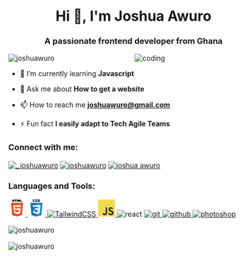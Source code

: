 <h1 align="center">Hi 👋, I'm Joshua Awuro</h1>
<h3 align="center">A passionate frontend developer from Ghana</h3>
<img align="right" alt="coding" width="250" src="https://i.pinimg.com/originals/81/17/8b/81178b47a8598f0c81c4799f2cdd4057.gif">

<p align="left"> <img src="https://komarev.com/ghpvc/?username=joshuawuro&label=Profile%20views&color=0e75b6&style=flat" alt="joshuawuro" /> </p>

- 🌱 I’m currently learning **Javascript**

- 💬 Ask me about **How to get a website**

- 📫 How to reach me **joshuawuro@gmail.com**

- ⚡ Fun fact **I easily adapt to Tech Agile Teams**

<h3 align="left">Connect with me:</h3>
<p align="left">
<a href="https://instagram.com/_joshuawuro" target="blank"><img align="center" src="https://raw.githubusercontent.com/rahuldkjain/github-profile-readme-generator/master/src/images/icons/Social/instagram.svg" alt="_joshuawuro" height="30" width="40" /></a>
<a href="https://x.com/joshuawuro" target="blank"><img align="center" src="https://upload.wikimedia.org/wikipedia/commons/5/5a/X_icon_2.svg" alt="joshuawuro" height="30" width="40" /></a>
<a href="https://linkedin.com/in/joshuawuro" target="blank"><img align="center" src="https://raw.githubusercontent.com/rahuldkjain/github-profile-readme-generator/master/src/images/icons/Social/linked-in-alt.svg" alt="joshua awuro" height="30" width="40" /></a>
</p>

<h3 align="left">Languages and Tools:</h3>
<p align="left"> 
<a href="https://www.w3.org/html/" target="_blank" rel="noreferrer"> 
  <img src="https://raw.githubusercontent.com/devicons/devicon/master/icons/html5/html5-original-wordmark.svg" alt="html5" width="35" height="35"/> 
</a>
<a href="https://www.w3schools.com/css/" target="_blank" rel="noreferrer"> 
  <img src="https://raw.githubusercontent.com/devicons/devicon/master/icons/css3/css3-original-wordmark.svg" alt="css3" width="35" height="35"/> 
</a> 
<a href="https://www.w3schools.com/css/" target="_blank" rel="noreferrer"> 
  <img src="https://upload.wikimedia.org/wikipedia/commons/d/d5/Tailwind_CSS_Logo.svg" alt="TailwindCSS" width="35" height="35"/> 
</a>
<a href="https://developer.mozilla.org/en-US/docs/Web/JavaScript" target="_blank" rel="noreferrer"> 
  <img src="https://raw.githubusercontent.com/devicons/devicon/master/icons/javascript/javascript-original.svg" alt="javascript" width="35" height="35"/> 
</a>
<a>
  <img src="https://upload.wikimedia.org/wikipedia/commons/a/a7/React-icon.svg" alt="react" width="35" height="35"/>
<a/>
<a href="https://git-scm.com/" target="_blank" rel="noreferrer"> 
  <img src="https://www.vectorlogo.zone/logos/git-scm/git-scm-icon.svg" alt="git" width="35" height="35"/> 
</a> 
<a href="https://github.com/" target="_blank" rel="noreferrer"> 
  <img src="https://www.vectorlogo.zone/logos/github/github-tile.svg" alt="github" width="35" height="35"/> 
</a> 
<a href="https://www.photoshop.com/en" target="_blank" rel="noreferrer"> 
  <img src="https://upload.wikimedia.org/wikipedia/commons/a/af/Adobe_Photoshop_CC_icon.svg" alt="photoshop" width="35" height="35"/> 
</a> 
</p>

<p><img align="center" src="https://github-readme-stats.vercel.app/api/top-langs?username=joshuawuro&show_icons=true&locale=en&layout=compact" alt="joshuawuro" /></p>

<p><img align="center" src="https://github-readme-streak-stats.herokuapp.com/?user=joshuawuro&" alt="joshuawuro" /></p>

